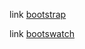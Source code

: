 link [bootstrap](https://getbootstrap.com/docs/5.3/getting-started/introduction/)

link [bootswatch](https://bootswatch.com/)
